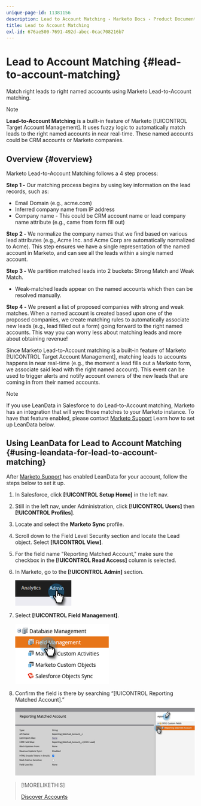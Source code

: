 ```yaml
---
unique-page-id: 11381156
description: Lead to Account Matching - Marketo Docs - Product Documentation
title: Lead to Account Matching
exl-id: 676ae500-7691-492d-abec-0cac708216b7
---
```

# Lead to Account Matching {#lead-to-account-matching}

Match right leads to right named accounts using Marketo Lead-to-Account matching.

>[!NOTE]
>
>**Lead-to-Account Matching** is a built-in feature of Marketo [!UICONTROL Target Account Management]. It uses fuzzy logic to automatically match leads to the right named accounts in near real-time. These named accounts could be CRM accounts or Marketo companies.

## Overview {#overview}

Marketo Lead-to-Account Matching follows a 4 step process:

**Step 1 -** Our matching process begins by using key information on the lead records, such as:

* Email Domain (e.g., acme.com)
* Inferred company name from IP address
* Company name - This could be CRM account name or lead company name attribute (e.g., came from form fill out)

**Step 2 -** We normalize the company names that we find based on various lead attributes (e.g., Acme Inc. and Acme Corp are automatically normalized to Acme). This step ensures we have a single representation of the named account in Marketo, and can see all the leads within a single named account.

**Step 3 -** We partition matched leads into 2 buckets: Strong Match and Weak Match.

* Weak-matched leads appear on the named accounts which then can be resolved manually.

**Step 4 -** We present a list of proposed companies with strong and weak matches. When a named account is created based upon one of the proposed companies, we create matching rules to automatically associate new leads (e.g., lead filled out a form) going forward to the right named accounts. This way you can worry less about matching leads and more about obtaining revenue!

Since Marketo Lead-to-Account matching is a built-in feature of Marketo [!UICONTROL Target Account Management], matching leads to accounts happens in near real-time (e.g., the moment a lead fills out a Marketo form, we associate said lead with the right named account). This event can be used to trigger alerts and notify account owners of the new leads that are coming in from their named accounts.

>[!NOTE]
>
>If you use LeanData in Salesforce to do Lead-to-Account matching, Marketo has an integration that will sync those matches to your Marketo instance. To have that feature enabled, please contact [Marketo Support](https://nation.marketo.com/t5/Support/ct-p/Support) Learn how to set up LeanData below.

## Using LeanData for Lead to Account Matching {#using-leandata-for-lead-to-account-matching}

After [Marketo Support](https://nation.marketo.com/t5/Support/ct-p/Support) has enabled LeanData for your account, follow the steps below to set it up.

1. In Salesforce, click **[!UICONTROL Setup Home]** in the left nav.

1. Still in the left nav, under Administration, click **[!UICONTROL Users]** then **[!UICONTROL Profiles]**.

1. Locate and select the **Marketo Sync** profile.

1. Scroll down to the Field Level Security section and locate the Lead object. Select **[!UICONTROL View]**.

1. For the field name "Reporting Matched Account," make sure the checkbox in the **[!UICONTROL Read Access]** column is selected.

1. In Marketo, go to the **[!UICONTROL Admin]** section.

   ![](assets/lead-to-account-matching-1.png)

1. Select **[!UICONTROL Field Management]**.

   ![](assets/lead-to-account-matching-2.png)

1. Confirm the field is there by searching “[!UICONTROL Reporting Matched Account].”

   ![](assets/lead-to-account-matching-3.png)

>[!MORELIKETHIS]
>
>[Discover Accounts](/help/marketo/product-docs/target-account-management/target/named-accounts/discover-accounts.md)
